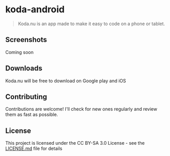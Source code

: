 # koda-android

> Koda.nu is an app made to make it easy to code on a phone or tablet. 

## Screenshots
Coming soon

## Downloads
Koda.nu will be free to download on Google play and iOS

## Contributing
Contributions are welcome! I'll check for new ones regularly and review them as fast as possible.

## License
This project is licensed under the CC BY-SA 3.0 License - see the [LICENSE.md](https://github.com/alvarlagerlof/koda-android/blob/master/LICENCE.md) file for details

